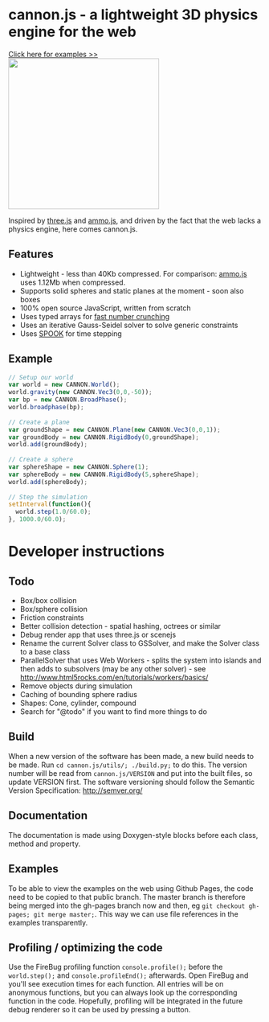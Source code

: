 # cannon.js - a lightweight 3D physics engine for the web

<a href="http://schteppe.github.com/cannon.js"> Click here for examples >><br><img src="http://granular.cs.umu.se/browserphysics/wp-content/uploads/2012/01/myphysicslib_javascript.png" width="300"></a>

Inspired by [three.js](https://github.com/mrdoob/three.js) and [ammo.js](https://github.com/kripken/ammo.js), and driven by the fact that the web lacks a physics engine, here comes cannon.js.

## Features

* Lightweight - less than 40Kb compressed. For comparison: [ammo.js](https://github.com/kripken/ammo.js/) uses 1.12Mb when compressed.
* Supports solid spheres and static planes at the moment - soon also boxes
* 100% open source JavaScript, written from scratch
* Uses typed arrays for [fast number crunching](http://granular.cs.umu.se/browserphysics/?p=729)
* Uses an iterative Gauss-Seidel solver to solve generic constraints
* Uses [SPOOK](https://www8.cs.umu.se/kurser/5DV058/VT09/lectures/spooknotes.pdf) for time stepping

## Example

```javascript
// Setup our world
var world = new CANNON.World();
world.gravity(new CANNON.Vec3(0,0,-50));
var bp = new CANNON.BroadPhase();
world.broadphase(bp);
    
// Create a plane
var groundShape = new CANNON.Plane(new CANNON.Vec3(0,0,1));
var groundBody = new CANNON.RigidBody(0,groundShape);
world.add(groundBody);
    
// Create a sphere
var sphereShape = new CANNON.Sphere(1);
var sphereBody = new CANNON.RigidBody(5,sphereShape);
world.add(sphereBody);
    
// Step the simulation
setInterval(function(){
  world.step(1.0/60.0);
}, 1000.0/60.0);
```

# Developer instructions

## Todo

* Box/box collision
* Box/sphere collision
* Friction constraints
* Better collision detection - spatial hashing, octrees or similar
* Debug render app that uses three.js or scenejs
* Rename the current Solver class to GSSolver, and make the Solver class to a base class
* ParallelSolver that uses Web Workers - splits the system into islands and then adds to subsolvers (may be any other solver) - see http://www.html5rocks.com/en/tutorials/workers/basics/
* Remove objects during simulation
* Caching of bounding sphere radius
* Shapes: Cone, cylinder, compound
* Search for "@todo" if you want to find more things to do

## Build

When a new version of the software has been made, a new build needs to be made. Run <code>cd cannon.js/utils/; ./build.py;</code> to do this. The version number will be read from <code>cannon.js/VERSION</code> and put into the built files, so update VERSION first. The software versioning should follow the Semantic Version Specification: http://semver.org/

## Documentation

The documentation is made using Doxygen-style blocks before each class, method and property.

## Examples

To be able to view the examples on the web using Github Pages, the code need to be copied to that public branch. The master branch is therefore being merged into the gh-pages branch now and then, eg <code>git checkout gh-pages; git merge master;</code>. This way we can use file references in the examples transparently.

## Profiling / optimizing the code

Use the FireBug profiling function <code>console.profile();</code> before the <code>world.step();</code> and <code>console.profileEnd();</code> afterwards. Open FireBug and you'll see execution times for each function. All entries will be on anonymous functions, but you can always look up the corresponding function in the code.
Hopefully, profiling will be integrated in the future debug renderer so it can be used by pressing a button.